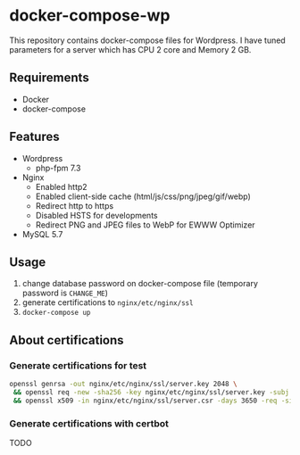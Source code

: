 # docker-compose-wp

This repository contains docker-compose files for Wordpress.
I have tuned parameters for a server which has CPU 2 core and Memory 2 GB.

## Requirements

- Docker
- docker-compose

## Features

- Wordpress
    - php-fpm 7.3
- Nginx
    - Enabled http2
    - Enabled client-side cache (html/js/css/png/jpeg/gif/webp)
    - Redirect http to https
    - Disabled HSTS for developments
    - Redirect PNG and JPEG files to WebP for EWWW Optimizer
- MySQL 5.7

## Usage

1. change database password on docker-compose file (temporary password is `CHANGE_ME`)
2. generate certifications to `nginx/etc/nginx/ssl`
3. `docker-compose up`

## About certifications

### Generate certifications for test

```sh
openssl genrsa -out nginx/etc/nginx/ssl/server.key 2048 \
 && openssl req -new -sha256 -key nginx/etc/nginx/ssl/server.key -subj "/C=JP/CN=localhost" -out nginx/etc/nginx/ssl/server.csr \
 && openssl x509 -in nginx/etc/nginx/ssl/server.csr -days 3650 -req -signkey nginx/etc/nginx/ssl/server.key > nginx/etc/nginx/ssl/server.crt
```

### Generate certifications with certbot

TODO
